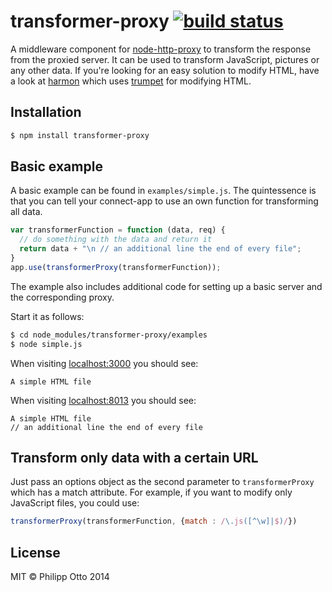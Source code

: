 transformer-proxy [![build status](https://secure.travis-ci.org/philippotto/transformer-proxy.png)](http://travis-ci.org/philippotto/transformer-proxy)
=================

A middleware component for [node-http-proxy](https://github.com/nodejitsu/node-http-proxy) to transform the response from the proxied server.
It can be used to transform JavaScript, pictures or any other data.
If you're looking for an easy solution to modify HTML, have a look at [harmon](https://github.com/No9/harmon) which uses [trumpet](https://github.com/substack/node-trumpet) for modifying HTML.

## Installation

```bash
$ npm install transformer-proxy
```

## Basic example

A basic example can be found in ```examples/simple.js```. The quintessence is that you can tell your connect-app to use an own function for transforming all data.

```javascript
var transformerFunction = function (data, req) {
  // do something with the data and return it
  return data + "\n // an additional line the end of every file";
}
app.use(transformerProxy(transformerFunction));
```

The example also includes additional code for setting up a basic server and the corresponding proxy.

Start it as follows:
```bash
$ cd node_modules/transformer-proxy/examples
$ node simple.js
```

When visiting [localhost:3000](http://localhost:3000) you should see:
```
A simple HTML file
```
When visiting [localhost:8013](http://localhost:8013) you should see:
```
A simple HTML file
// an additional line the end of every file
```

## Transform only data with a certain URL

Just pass an options object as the second parameter to ```transformerProxy``` which has a match attribute.
For example, if you want to modify only JavaScript files, you could use:

```javascript
transformerProxy(transformerFunction, {match : /\.js([^\w]|$)/})
```

## License
MIT &copy; Philipp Otto 2014
